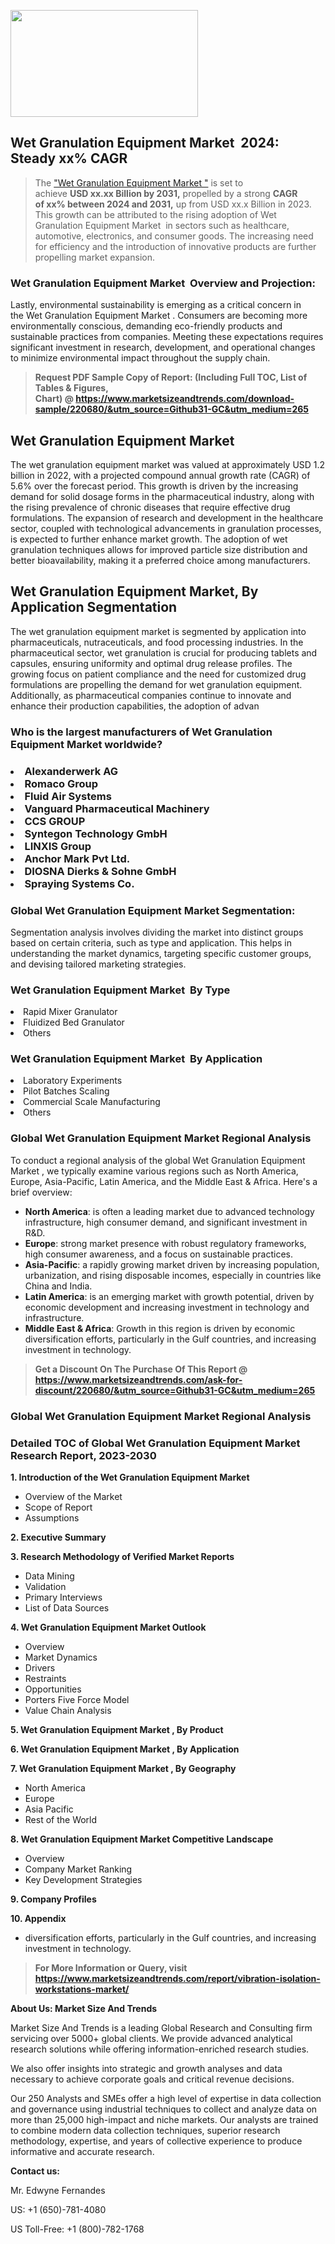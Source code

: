 <p><img class="alignnone size-medium wp-image-20088" src="https://ffe5etoiles.com/wp-content/uploads/2024/12/MST1-300x171.png" alt="" width="300" height="171" /></p><h2 id="ember46" class="ember-view reader-text-block__heading-2">Wet Granulation Equipment Market &nbsp;2024: Steady&nbsp;xx% CAGR</h2><blockquote id="ember47" class="ember-view reader-text-block__blockquote">The&nbsp;<a class="app-aware-link " href="https://www.marketsizeandtrends.com/download-sample/220680/&utm_source=Github31-GC&utm_medium=265" target="_blank" data-test-app-aware-link="">"Wet Granulation Equipment Market "</a>&nbsp;is set to achieve&nbsp;<strong>USD&nbsp;xx.xx&nbsp;Billion by 2031,</strong>&nbsp;propelled by a strong&nbsp;<strong>CAGR of&nbsp;xx% between 2024 and 2031,</strong>&nbsp;up from USD xx.x Billion in 2023. This growth can be attributed to the rising adoption of&nbsp;Wet Granulation Equipment Market &nbsp;in sectors such as healthcare, automotive, electronics, and consumer goods. The increasing need for efficiency and the introduction of innovative products are further propelling market expansion.</blockquote><h3 id="ember48" class="ember-view reader-text-block__heading-3">Wet Granulation Equipment Market &nbsp;Overview and Projection:</h3><p id="ember49" class="ember-view reader-text-block__paragraph">Lastly, environmental sustainability is emerging as a critical concern in the&nbsp;Wet Granulation Equipment Market . Consumers are becoming more environmentally conscious, demanding eco-friendly products and sustainable practices from companies. Meeting these expectations requires significant investment in research, development, and operational changes to minimize environmental impact throughout the supply chain.</p><blockquote id="ember50" class="ember-view reader-text-block__blockquote"><strong>Request PDF Sample Copy of Report: (Including Full TOC, List of Tables &amp; Figures, Chart)&nbsp;@&nbsp;<strong><a href="https://www.marketsizeandtrends.com/download-sample/220680/&utm_source=Github31-GC&utm_medium=265" target="_blank">https://www.marketsizeandtrends.com/download-sample/220680/&utm_source=Github31-GC&utm_medium=265</a></strong></strong></blockquote><h3 class=""><h2>Wet Granulation Equipment Market</h2><p>The wet granulation equipment market was valued at approximately USD 1.2 billion in 2022, with a projected compound annual growth rate (CAGR) of 5.6% over the forecast period. This growth is driven by the increasing demand for solid dosage forms in the pharmaceutical industry, along with the rising prevalence of chronic diseases that require effective drug formulations. The expansion of research and development in the healthcare sector, coupled with technological advancements in granulation processes, is expected to further enhance market growth. The adoption of wet granulation techniques allows for improved particle size distribution and better bioavailability, making it a preferred choice among manufacturers.</p><h2>Wet Granulation Equipment Market, By Application Segmentation</h2><p>The wet granulation equipment market is segmented by application into pharmaceuticals, nutraceuticals, and food processing industries. In the pharmaceutical sector, wet granulation is crucial for producing tablets and capsules, ensuring uniformity and optimal drug release profiles. The growing focus on patient compliance and the need for customized drug formulations are propelling the demand for wet granulation equipment. Additionally, as pharmaceutical companies continue to innovate and enhance their production capabilities, the adoption of advan</h3><h3 id="" class="">Who is the largest manufacturers of&nbsp;Wet Granulation Equipment Market worldwide?</h3><h3 class=""></Li><Li>Alexanderwerk AG</Li><Li> Romaco Group</Li><Li> Fluid Air Systems</Li><Li> Vanguard Pharmaceutical Machinery</Li><Li> CCS GROUP</Li><Li> Syntegon Technology GmbH</Li><Li> LINXIS Group</Li><Li> Anchor Mark Pvt Ltd.</Li><Li> DIOSNA Dierks & Sohne GmbH</Li><Li> Spraying Systems Co.</h3><h3 id="ember53" class="ember-view reader-text-block__heading-3">Global&nbsp;Wet Granulation Equipment Market Segmentation:</h3><p id="ember54" class="ember-view reader-text-block__paragraph">Segmentation analysis involves dividing the market into distinct groups based on certain criteria, such as type and application. This helps in understanding the market dynamics, targeting specific customer groups, and devising tailored marketing strategies.</p><h3 id="" class="">Wet Granulation Equipment Market &nbsp;By Type</h3><p></Li><Li>Rapid Mixer Granulator</Li><Li> Fluidized Bed Granulator</Li><Li> Others</p><h3 id="" class="">Wet Granulation Equipment Market &nbsp;By Application</h3><p class=""></Li><Li>Laboratory Experiments</Li><Li> Pilot Batches Scaling</Li><Li> Commercial Scale Manufacturing</Li><Li> Others</p><h3 id="ember62" class="ember-view reader-text-block__heading-3">Global Wet Granulation Equipment Market Regional Analysis</h3><p id="ember63" class="ember-view reader-text-block__paragraph">To conduct a regional analysis of the global Wet Granulation Equipment Market , we typically examine various regions such as North America, Europe, Asia-Pacific, Latin America, and the Middle East &amp; Africa. Here's a brief overview:</p><ul><li><strong>North America</strong>: is often a leading market due to advanced technology infrastructure, high consumer demand, and significant investment in R&amp;D.</li><li><strong>Europe</strong>: strong market presence with robust regulatory frameworks, high consumer awareness, and a focus on sustainable practices.</li><li><strong>Asia-Pacific</strong>: a rapidly growing market driven by increasing population, urbanization, and rising disposable incomes, especially in countries like China and India.</li><li><strong>Latin America</strong>: is an emerging market with growth potential, driven by economic development and increasing investment in technology and infrastructure.</li><li><strong>Middle East &amp; Africa</strong>: Growth in this region is driven by economic diversification efforts, particularly in the Gulf countries, and increasing investment in technology.</li></ul><blockquote id="ember61" class="ember-view reader-text-block__blockquote"><strong>Get a Discount On The Purchase Of This Report @ <strong><a href="https://html-cleaner.com/" target="">https://www.marketsizeandtrends.com/ask-for-discount/220680/&utm_source=Github31-GC&utm_medium=265</a></strong></strong></blockquote><h3 id="ember62" class="ember-view reader-text-block__heading-3">Global Wet Granulation Equipment Market Regional Analysis</h3><h3 id="" class="">Detailed TOC of Global Wet Granulation Equipment Market Research Report, 2023-2030</h3><p id="" class=""><strong>1. Introduction of the Wet Granulation Equipment Market </strong></p><ul><li>Overview of the Market</li><li>Scope of Report</li><li>Assumptions</li></ul><p id="" class=""><strong>2. Executive Summary</strong></p><p id="" class=""><strong>3. Research Methodology of Verified Market Reports</strong></p><ul><li>Data Mining</li><li>Validation</li><li>Primary Interviews</li><li>List of Data Sources</li></ul><p id="" class=""><strong>4. Wet Granulation Equipment Market Outlook</strong></p><ul><li>Overview</li><li>Market Dynamics</li><li>Drivers</li><li>Restraints</li><li>Opportunities</li><li>Porters Five Force Model</li><li>Value Chain Analysis</li></ul><p id="" class=""><strong>5. Wet Granulation Equipment Market , By Product</strong></p><p id="" class=""><strong>6. Wet Granulation Equipment Market , By Application</strong></p><p id="" class=""><strong>7. Wet Granulation Equipment Market , By Geography</strong></p><ul><li>North America</li><li>Europe</li><li>Asia Pacific</li><li>Rest of the World</li></ul><p id="" class=""><strong>8. Wet Granulation Equipment Market Competitive Landscape</strong></p><ul><li>Overview</li><li>Company Market Ranking</li><li>Key Development Strategies</li></ul><p id="" class=""><strong>9. Company Profiles</strong></p><p id="" class=""><strong>10. Appendix</strong></p><ul><li>diversification efforts, particularly in the Gulf countries, and increasing investment in technology.</li></ul><blockquote id="ember65" class="ember-view reader-text-block__blockquote"><strong>For More Information or Query, visit <strong><strong><a href="https://html-cleaner.com/" target="">https://www.marketsizeandtrends.com/report/vibration-isolation-workstations-market/</a></strong></strong></strong></blockquote><p id="" class=""><strong>About Us: Market Size And Trends</strong></p><p id="" class="">Market Size And Trends is a leading Global Research and Consulting firm servicing over 5000+ global clients. We provide advanced analytical research solutions while offering information-enriched research studies.</p><p id="" class="">We also offer insights into strategic and growth analyses and data necessary to achieve corporate goals and critical revenue decisions.</p><p id="" class="">Our 250 Analysts and SMEs offer a high level of expertise in data collection and governance using industrial techniques to collect and analyze data on more than 25,000 high-impact and niche markets. Our analysts are trained to combine modern data collection techniques, superior research methodology, expertise, and years of collective experience to produce informative and accurate research.</p><p id="" class=""><strong>Contact us:</strong></p><p id="" class="">Mr. Edwyne Fernandes</p><p id="" class="">US: +1 (650)-781-4080</p><p id="" class="">US Toll-Free: +1 (800)-782-1768</p>
